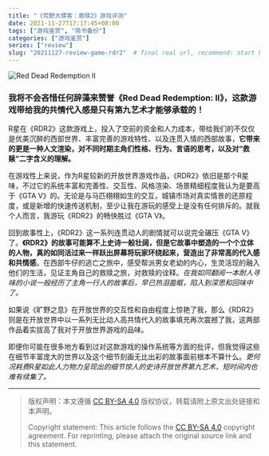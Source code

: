 ```yaml
---
title: "《荒野大镖客：救赎2》游戏评测"
date: 2021-11-27T17:17:45+08:00
tags: ["游戏鉴赏", "简书备份"]
categories: ["游戏鉴赏"]
series: ["review"]
slug: "20211127-review-game-rdr2"  # final real url, recommend: start by date, follow lower case words with hyphen splitter. E.g., `20230316-text-title`
---
```


![Red Dead Redemption II](/img/posts/9835942-6e43d0f95c6e2c05.jpg "Red Dead Redemption II")

### 我将不会吝惜任何辞藻来赞誉《Red Dead Redemption: II》，这款游戏带给我的共情代入感是只有第九艺术才能够承载的！

R星在《RDR2》这款游戏上，投入了空前的资金和人力成本，带给我们的不仅仅是优美沉醉的西部世界、丰富完善的游戏特性、以及连贯入情的西部故事，**它带来的更是一种人文渲染，对不同时期主角们性格、行为、言语的思考，以及对“救赎”二字含义的理解。**

在游戏性上来说，作为R星较新的开放世界游戏作品，《RDR2》依旧是那个R星味，不过它的系统丰富和完善性、交互性、风格渲染、场景精细程度我认为是要高于《GTA V》的。无论是与马匹栩栩如生的交互，城镇市场对真实情景的还原程度，或是新增的快速传送机制，至少让我在游玩的感受上是没有任何排斥的。就我个人而言，我游玩《RDR2》的畅快胜过《GTA V》。

回到故事性上，《RDR2》这一系列连贯动人的剧情就可以说完全碾压《GTA V》了。**《RDR2》的故事可能算不上史诗一般壮阔，但是它故事中塑造的一个个立体的人物，真的如同活过来一样跃出屏幕将玩家环绕起来，营造出了非常高的代入感和共情感**。在西部牛仔的逃亡之旅中，感受帮派男女老幼的内心，生灵活现的融入他们的生活，见证主角自己的救赎之旅，对救赎的诠释。*在我如同翻阅一本耐人寻味的小说一般经历了主角一行人的故事后，早已热泪盈眶，陷入到深思和回味中了。*

如果说《旷野之息》在开放世界的交互性和自由程度上惊艳了我，那么《RDR2》则是在开放世界中以一系列无比动人高共情代入的故事填充再次震撼了我，这两部作品着实拔高了我对于开放世界游戏的品味。

即便你可能在很多地方看到过对这款游戏的操作系统等方面的批评，但我觉得这些在细节丰富庞大的世界以及这个细节刻画无比出彩的故事面前根本不算什么。*更何况耗费R星如此人力物力呈现出的细节惊人的史诗开放世界第九艺术，短时间内也难有续集了。*

---

> 版权声明：本文遵循 [CC BY-SA 4.0](https://creativecommons.org/licenses/by-sa/4.0/deed.zh) 版权协议，转载请附上原文出处链接和本声明。
>
> Copyright statement: This article follows the [CC BY-SA 4.0](https://creativecommons.org/licenses/by-sa/4.0/deed.en) copyright agreement. For reprinting, please attach the original source link and this statement.
